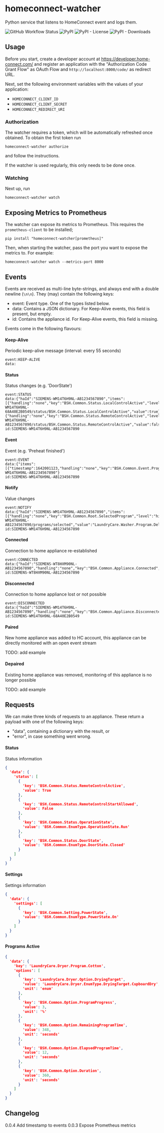 # homeconnect-watcher

Python service that listens to HomeConnect event and logs them.

![GitHub Workflow Status](https://img.shields.io/github/actions/workflow/status/rogiervandergeer/homeconnect-watcher/ci.yaml?branch=main) 
![PyPI](https://img.shields.io/pypi/v/homeconnect-watcher)
![PyPI - License](https://img.shields.io/pypi/l/homeconnect-watcher)
![PyPI - Downloads](https://img.shields.io/pypi/dm/homeconnect-watcher) 


## Usage

Before you start, create a developer account at https://developer.home-connect.com/ and 
register an application with the "Authorization Code Grant Flow" as OAuth Flow 
and `http://localhost:8000/code/` as redirect URL.

Next, set the following environment variables with the values of your application:
- `HOMECONNECT_CLIENT_ID`
- `HOMECONNECT_CLIENT_SECRET`
- `HOMECONNECT_REDIRECT_URI`

### Authorization

The watcher requires a token, which will be automatically refreshed once obtained. To obtain the first token run
```
homeconnect-watcher authorize
```
and follow the instructions.

If the watcher is used regularly, this only needs to be done once.

### Watching

Next up, run 

```
homeconnect-watcher watch
```

## Exposing Metrics to Prometheus

The watcher can expose its metrics to Prometheus. This requires the `prometheus-client` to be installed;
```shell
pip install "homeconnect-watcher[prometheus]"
```

Then, when starting the watcher, pass the port you want to expose the metrics to. For example:
```shell
homeconnect-watcher watch --metrics-port 8000
```

## Events

Events are received as multi-line byte-strings, and always end with a double newline (`\n\n`). They (may) contain the
following keys:
- event: Event type. One of the types listed below.
- data: Contains a JSON dictionary. For Keep-Alive events, this field is present, but empty.
- id: Contains the appliance id. For Keep-Alive events, this field is missing.

Events come in the following flavours:

#### Keep-Alive

Periodic keep-alive message (interval: every 55 seconds)

```
event:KEEP-ALIVE
data:
```

#### Status

Status changes (e.g. 'DoorState')

```
event:STATUS
data:{"haId":"SIEMENS-WM14T6H9NL-AB1234567890","items":[{"handling":"none","key":"BSH.Common.Status.LocalControlActive","level":"hint","timestamp":1676897835,"uri":"/api/homeappliances/SIEMENS-WM14T6H9NL-68A40E2B0549/status/BSH.Common.Status.LocalControlActive","value":true},{"handling":"none","key":"BSH.Common.Status.RemoteControlActive","level":"hint","timestamp":1676897835,"uri":"/api/homeappliances/SIEMENS-WM14T6H9NL-AB1234567890/status/BSH.Common.Status.RemoteControlActive","value":false}]}
id:SIEMENS-WM14T6H9NL-AB1234567890
```

#### Event

Event (e.g. 'Preheat finished')

```
event:EVENT
data:{"items":[{"timestamp":1642001123,"handling":"none","key":"BSH.Common.Event.ProgramFinished","value":"BSH.Common.EnumType.EventPresentState.Present","level":"hint"}],"haId":"SIEMENS-WM14T6H9NL-AB1234567890"}
id:SIEMENS-WM14T6H9NL-AB1234567890
```

#### Notify

Value changes

```
event:NOTIFY
data:{"haId":"SIEMENS-WM14T6H9NL-AB1234567890","items":[{"handling":"none","key":"BSH.Common.Root.SelectedProgram","level":"hint","timestamp":1676897836,"uri":"/api/homeappliances/SIEMENS-WM14T6H9NL-AB1234567890/programs/selected","value":"LaundryCare.Washer.Program.DelicatesSilk"}]}
id:SIEMENS-WM14T6H9NL-AB1234567890
```

#### Connected

Connection to home appliance re-established

```
event:CONNECTED
data:{"haId":"SIEMENS-WT8HXM90NL-AB1234567890","handling":"none","key":"BSH.Common.Appliance.Connected","level":"hint","timestamp":1676897865,"value":true}
id:SIEMENS-WT8HXM90NL-AB1234567890
```

#### Disconnected

Connection to home appliance lost or not possible

```
event:DISCONNECTED
data:{"haId":"SIEMENS-WM14T6H9NL-AB1234567890","handling":"none","key":"BSH.Common.Appliance.Disconnected","level":"hint","timestamp":1676897981,"value":true}
id:SIEMENS-WM14T6H9NL-68A40E2B0549
```

#### Paired

New home appliance was added to HC account, this appliance can be directly monitored with an open event stream

TODO: add example

#### Depaired

Existing home appliance was removed, monitoring of this appliance is no longer possible

TODO: add example

## Requests

We can make three kinds of requests to an appliance.
These return a payload with one of the following keys:
- "data", containing a dictionary with the result, or
- "error", in case something went wrong.

#### Status

Status information

```json
{
  'data': {
    'status': [
      {
        'key': 'BSH.Common.Status.RemoteControlActive',
        'value': True
      },
      {
        'key': 'BSH.Common.Status.RemoteControlStartAllowed',
        'value': False
      },
      {
        'key': 'BSH.Common.Status.OperationState',
        'value': 'BSH.Common.EnumType.OperationState.Run'
      },
      {
        'key': 'BSH.Common.Status.DoorState',
        'value': 'BSH.Common.EnumType.DoorState.Closed'
      }
    ]
  }
}
```

#### Settings

Settings information

```json
{
  'data': {
    'settings': [
      {
        'key': 'BSH.Common.Setting.PowerState',
        'value': 'BSH.Common.EnumType.PowerState.On'
      }
    ]
  }
}
```


#### Programs Active

```json
{
  'data': {
    'key': 'LaundryCare.Dryer.Program.Cotton',
    'options': [
      {
        'key': 'LaundryCare.Dryer.Option.DryingTarget',
        'value': 'LaundryCare.Dryer.EnumType.DryingTarget.CupboardDry',
        'unit': 'enum'
      },
      {
        'key': 'BSH.Common.Option.ProgramProgress',
        'value': 3,
        'unit': '%'
      },
      {
        'key': 'BSH.Common.Option.RemainingProgramTime',
        'value': 348,
        'unit': 'seconds'
      },
      {
        'key': 'BSH.Common.Option.ElapsedProgramTime',
        'value': 12,
        'unit': 'seconds'
      },
      {
        'key': 'BSH.Common.Option.Duration',
        'value': 360,
        'unit': 'seconds'
      }
    ]
  }
}
```

## Changelog

0.0.4 Add timestamp to events
0.0.3 Expose Prometheus metrics
